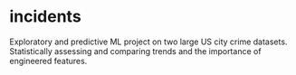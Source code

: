 # incidents
Exploratory and predictive ML project on two large US city crime datasets. Statistically assessing and comparing trends and the importance of engineered features.
